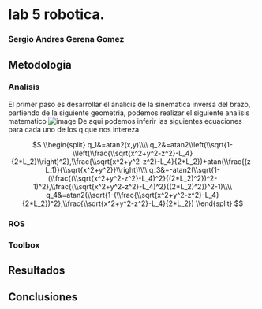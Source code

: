 # lab 5 robotica. 

### Sergio Andres Gerena Gomez


## Metodologia
### Analisis
El primer paso es desarrollar el analicis de la sinematica inversa del brazo, partiendo de la siguiente geometria, podemos realizar el siguiente analisis matematico
![image](https://user-images.githubusercontent.com/38962033/199860851-7d300dd7-0d80-43bc-bd3f-8224737be053.png)
De aqui podemos inferir las siguientes ecuaciones para cada uno de los q que nos intereza

$$
\\begin{split}
q_1&=atan2(x,y)\\\\
q_2&=atan2\\left(\\sqrt{1-\\left(\\frac{\\sqrt{x^2+y^2-z^2}-L_4}{2*L_2}\\right)^2},\\frac{\\sqrt{x^2+y^2-z^2}-L_4}{2*L_2})+atan(\\frac{(z-L_1)}{\\sqrt{x^2+y^2}}\\right)\\\\
q_3&=-atan2(\\sqrt{1-(\\frac{(\\sqrt{x^2+y^2-z^2}-L_4)^2}{(2*L_2)^2})^2-1)^2},\\frac{(\\sqrt{x^2+y^2-z^2}-L_4)^2}{(2*L_2)^2})^2-1)\\\\
q_4&=atan2(\\sqrt{1-(\\frac{\\sqrt{x^2+y^2-z^2}-L_4}{2*L_2})^2},\\frac{\\sqrt{x^2+y^2-z^2}-L_4}{2*L_2})
\\end{split}
$$

### ROS


### Toolbox







    
  ## Resultados
  



  ## Conclusiones

